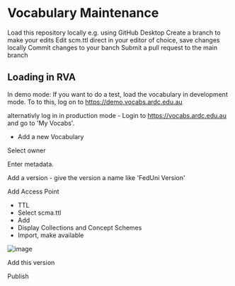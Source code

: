 # Vocabulary Maintenance 

Load this repository locally e.g. using GitHub Desktop
Create a branch to make your edits
Edit scm.ttl direct in your editor of choice, save changes locally
Commit changes to your banch
Submit a pull request to the main branch

## Loading in RVA

In demo mode: If you want to do a test, load the vocabulary in development mode. To to this, log on to https://demo.vocabs.ardc.edu.au

alternativly log in in production mode - Login to https://vocabs.ardc.edu.au and go to 'My Vocabs'.


+ Add a new Vocabulary

Select owner

Enter metadata. 

Add a version - give the version a name like 'FedUni Version' 

Add Access Point
- TTL
- Select scma.ttl
- Add
- Display Collections and Concept Schemes
- Import, make available

![image](https://user-images.githubusercontent.com/49380601/200399010-76e2e38b-4fdf-4df2-b858-c04ecf4138a8.png)


Add this version

Publish

